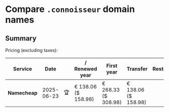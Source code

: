 # Compare `.connoisseur` domain names

## Summary

Pricing (excluding taxes):

| Service | Date |  | / Renewed year | First year | Transfer | Restoration |
|--|--|--|--|--|--|--|
| **Namecheap** | 2025-06-23 | 🏆 | € 138.06<br>($ 158.98) | € 268.33<br>($ 308.98) | € 138.06<br>($ 158.98) |  |
